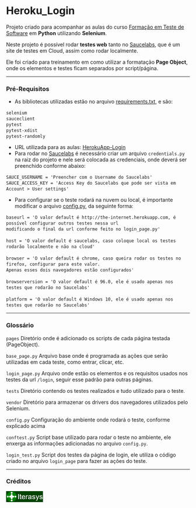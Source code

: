 # Heroku_Login
Projeto criado para acompanhar as aulas do curso [Formação em Teste de Software][Iterasys] em **Python** utilizando **Selenium**.

Neste projeto é possível rodar **testes web** tanto no [Saucelabs][Saucelabs], que é um site de testes em Cloud, assim como rodar localmente.

Ele foi criado para treinamento em como utilizar a formatação **Page Object**, onde os elementos e testes ficam separados por script/página.

---

### Pré-Requisitos
- As bibliotecas utilizadas estão no arquivo [requirements.txt](requirements.txt), e são:

```
selenium
sauceclient
pytest
pytest-xdist
pytest-randomly
```

- URL utilizada para as aulas: [HerokuApp-Login]
- Para rodar no [Saucelabs][Saucelabs] é necessário criar um arquivo `credentials.py` na raiz do projeto e nele será colocada as credenciais, onde deverá ser preenchido conforme abaixo:

```
SAUCE_USERNAME = 'Preencher com o Username do Saucelabs'
SAUCE_ACCESS_KEY = 'Access Key do Saucelabs que pode ser vista em Account > User settings'
```
- Para configurar se o teste rodará na nuvem ou local, é importante modificar o arquivo [config.py](tests/config.py), da seguinte forma:

```
baseurl = 'O valor default é http://the-internet.herokuapp.com, é possível configurar outros testes nessa url
modificando o final da url conforme feito no login_page.py'

host = 'O valor default é saucelabs, caso coloque local os testes rodarão localmente e não na cloud'

browser = 'O valor default é chrome, caso queira rodar os testes no firefox, configurar para este valor.
Apenas esses dois navegadores estão configurados'

browserversion = 'O valor default é 96.0, ele é usado apenas nos testes que rodarão no Saucelabs'

platform = 'O valor default é Windows 10, ele é usado apenas nos testes que rodarão no Saucelabs'
```


---

### Glossário

`pages` Diretório onde é adicionado os scripts de cada página testada (PageObject).

`base_page.py` Arquivo base onde é programada as ações que serão utilizadas em cada teste, como entrar, clicar, etc.

`login_page.py` Arquivo onde estão os elementos e os requisitos usados nos testes da url `/login`, seguir esse padrão para outras páginas.

`tests` Diretório contendo os testes realizados e tudo utilizado para o teste.

`vendor` Diretório para armazenar os drivers dos navegadores utilizados pelo Selenium.

`config.py` Configuração do ambiente onde rodará o teste, conforme explicado acima

`conftest.py` Script base utilizado para rodar o teste no ambiente, ele enxerga as informações adicionadas no arquivo `config.py`.

`login_test.py` Script dos testes da página de login, ele utiliza o código criado no arquivo `login_page` para fazer as ações do teste.

---

### Créditos
[<img src="assets\Iterasys-Logo.png" width="20%"/>][Iterasys]


<!-- links -->
[Iterasys]: https://iterasys.com.br/
[HerokuApp-Login]: http://the-internet.herokuapp.com/login
[Saucelabs]: https://saucelabs.com/

<!-- imagens -->
[QANinja-Logo]: assets/Iterasys-Logo.png (Iterasys-logo)
